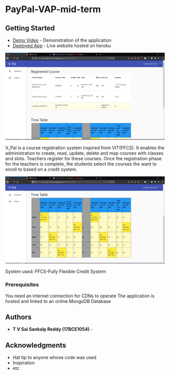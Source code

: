 # PayPal-VAP-mid-term

## Getting Started
* [Demo Video](https://youtu.be/vEo_ertgHhg ) - Demonstration of the application
* [Deployed App](https://pure-eyrie-77351.herokuapp.com/) - Live website hosted on heroku


![V_Pal](https://github.com/sankalpreddy1998/PayPal-VAP-mid-term/blob/master/images-git/registered1.JPG)


V_Pal is a course registration system inspired from VIT(FFCS). It enables the administration to create, read, update, delete and map courses with classes and slots. Teachers register for these courses. Once the registration phase for the teachers is complete, the students select the courses the want to enroll to based on a credit system.

![V_Pal](https://github.com/sankalpreddy1998/PayPal-VAP-mid-term/blob/master/images-git/timetable.JPG)

System used: FFCS-Fully Flexible Credit System


### Prerequisites

You need an internet connection for CDNs to operate
The application is hosted and linked to an online MongoDB Database


## Authors

* **T V Sai Sankalp Reddy (17BCE1054)** - 


## Acknowledgments

* Hat tip to anyone whose code was used
* Inspiration
* etc
